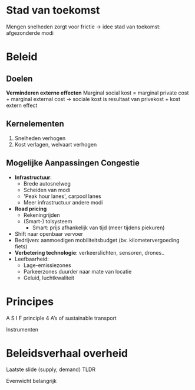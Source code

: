 # Stad van toekomst
Mengen snelheden zorgt voor frictie
-> idee stad van toekomst: afgezonderde modi
# Beleid
## Doelen
**Verminderen externe effecten** 
Marginal social kost = marginal private cost + marginal external cost
-> sociale kost is resultaat van privekost + kost extern effect
## Kernelementen
1. Snelheden verhogen
2. Kost verlagen, welvaart verhogen
## Mogelijke Aanpassingen Congestie
- **Infrastructuur**:
	- Brede autosnelweg
	- Scheiden van modi
	- 'Peak hour lanes', carpool lanes
	-  Meer infrastructuur andere modi
- **Road pricing**
	- Rekeningrijden
	- (Smart-) tolsysteem
		- Smart: prijs afhankelijk van tijd (meer tijdens piekuren)
- Shift naar openbaar vervoer
- Bedrijven: aanmoedigen mobiliteitsbudget (bv. kilometervergoeding fiets)
- **Verbetering technologie**: verkeerslichten, sensoren, drones..
- Leefbaarheid:
	- Lage-emissiezones
	- Parkeerzones duurder naar mate van locatie
	- Geluid, luchtkwaliteit
# Principes
A S I F principle
4 A’s of sustainable transport
  
Instrumenten

# Beleidsverhaal overheid
Laatste slide (supply, demand) TLDR

Evenwicht belangrijk